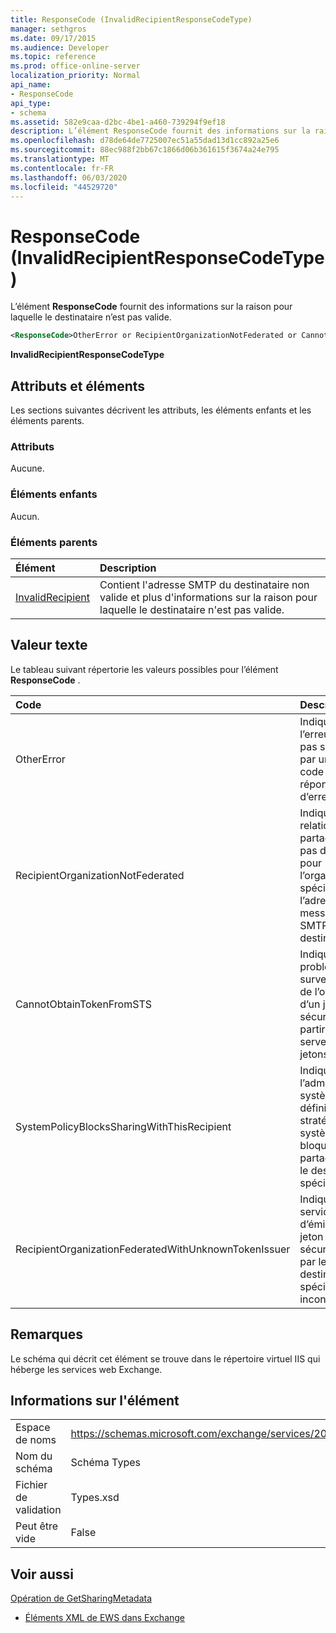 ```yaml
---
title: ResponseCode (InvalidRecipientResponseCodeType)
manager: sethgros
ms.date: 09/17/2015
ms.audience: Developer
ms.topic: reference
ms.prod: office-online-server
localization_priority: Normal
api_name:
- ResponseCode
api_type:
- schema
ms.assetid: 582e9caa-d2bc-4be1-a460-739294f9ef18
description: L’élément ResponseCode fournit des informations sur la raison pour laquelle le destinataire n’est pas valide.
ms.openlocfilehash: d78de64de7725007ec51a55dad13d1cc892a25e6
ms.sourcegitcommit: 88ec988f2bb67c1866d06b361615f3674a24e795
ms.translationtype: MT
ms.contentlocale: fr-FR
ms.lasthandoff: 06/03/2020
ms.locfileid: "44529720"
---
```

# <a name="responsecode-invalidrecipientresponsecodetype"></a>ResponseCode (InvalidRecipientResponseCodeType)

L’élément **ResponseCode** fournit des informations sur la raison pour laquelle le destinataire n’est pas valide. 
  
```XML
<ResponseCode>OtherError or RecipientOrganizationNotFederated or CannotObtainTokenFromSTS or SystemPolicyBlocksSharingWithThisRecipient or RecipientOrganizationFederatedWithUnknownTokenIssuer</ResponseCode>
```

 **InvalidRecipientResponseCodeType**
## <a name="attributes-and-elements"></a>Attributs et éléments

Les sections suivantes décrivent les attributs, les éléments enfants et les éléments parents.
  
### <a name="attributes"></a>Attributs

Aucune.
  
### <a name="child-elements"></a>Éléments enfants

Aucun.
  
### <a name="parent-elements"></a>Éléments parents

|**Élément**|**Description**|
|:-----|:-----|
|[InvalidRecipient](invalidrecipient.md) <br/> |Contient l'adresse SMTP du destinataire non valide et plus d'informations sur la raison pour laquelle le destinataire n'est pas valide.  <br/> |
   
## <a name="text-value"></a>Valeur texte

Le tableau suivant répertorie les valeurs possibles pour l’élément **ResponseCode** . 
  
|**Code**|**Description**|
|:-----|:-----|
|OtherError  <br/> |Indique que l’erreur n’est pas spécifiée par un autre code de réponse d’erreur.  <br/> |
|RecipientOrganizationNotFederated  <br/> |Indique qu’une relation de partage n’est pas disponible pour l’organisation spécifiée dans l’adresse de messagerie SMTP du destinataire.  <br/> |
|CannotObtainTokenFromSTS  <br/> |Indique qu’un problème est survenu lors de l’obtention d’un jeton de sécurité à partir du serveur de jetons.  <br/> |
|SystemPolicyBlocksSharingWithThisRecipient  <br/> |Indique que l’administrateur système a défini une stratégie système qui bloque le partage avec le destinataire spécifié.  <br/> |
|RecipientOrganizationFederatedWithUnknownTokenIssuer  <br/> |Indique que le service d’émission de jeton de sécurité utilisé par le destinataire spécifié est inconnu.  <br/> |
   
## <a name="remarks"></a>Remarques

Le schéma qui décrit cet élément se trouve dans le répertoire virtuel IIS qui héberge les services web Exchange.
  
## <a name="element-information"></a>Informations sur l'élément

|||
|:-----|:-----|
|Espace de noms  <br/> |https://schemas.microsoft.com/exchange/services/2006/types  <br/> |
|Nom du schéma  <br/> |Schéma Types  <br/> |
|Fichier de validation  <br/> |Types.xsd  <br/> |
|Peut être vide  <br/> |False  <br/> |
   
## <a name="see-also"></a>Voir aussi



[Opération de GetSharingMetadata](getsharingmetadata-operation.md)


- [Éléments XML de EWS dans Exchange](ews-xml-elements-in-exchange.md)

